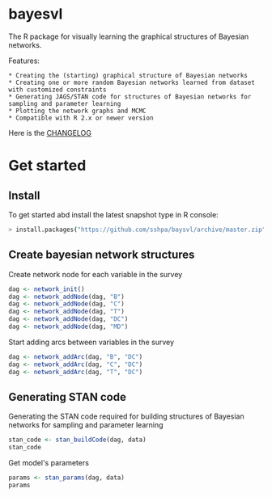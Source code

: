 bayesvl
==========

The R package for visually learning the graphical structures of Bayesian networks.

Features:

    * Creating the (starting) graphical structure of Bayesian networks
    * Creating one or more random Bayesian networks learned from dataset with customized constraints
    * Generating JAGS/STAN code for structures of Bayesian networks for sampling and parameter learning
    * Plotting the network graphs and MCMC
    * Compatible with R 2.x or newer version

Here is the [CHANGELOG](https://github.com/sshpa/baysvl/blob/master/CHANGELOG.md)

# Get started

## Install

To get started abd install the latest snapshot type in R console:

```sh
> install.packages("https://github.com/sshpa/baysvl/archive/master.zip")
```

## Create bayesian network structures

Create network node for each variable in the survey

```r
dag <- network_init()
dag <- network_addNode(dag, "B")
dag <- network_addNode(dag, "C")
dag <- network_addNode(dag, "T")
dag <- network_addNode(dag, "DC")
dag <- network_addNode(dag, "MD")
```

Start adding arcs between variables in the survey

```r
dag <- network_addArc(dag, "B", "DC")
dag <- network_addArc(dag, "C", "DC")
dag <- network_addArc(dag, "T", "DC")
```

## Generating STAN code

Generating the STAN code required for building structures of Bayesian networks for sampling and parameter learning

```r
stan_code <- stan_buildCode(dag, data)
stan_code
```

Get model's parameters

```r
params <- stan_params(dag, data)
params
```
